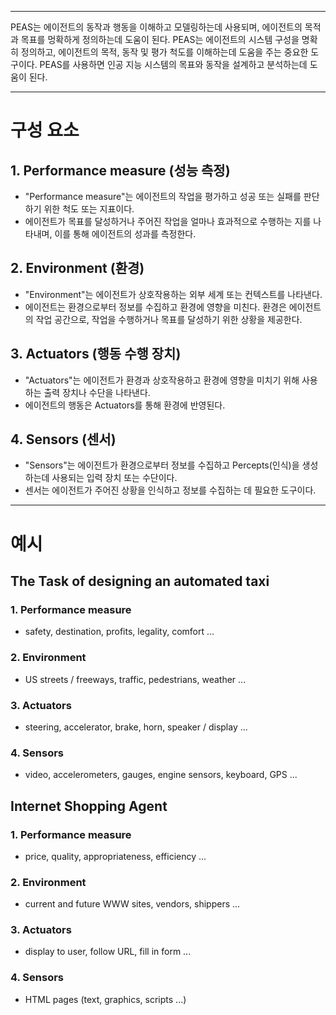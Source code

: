 
---
PEAS는 에이전트의 동작과 행동을 이해하고 모델링하는데 사용되며, 에이전트의 목적과 목표를 멍확하게 정의하는데 도움이 된다.
PEAS는 에이전트의 시스템 구성을 명확히 정의하고, 에이전트의 목적, 동작 및 평가 척도를 이해하는데 도움을 주는 중요한 도구이다. PEAS를 사용하면 인공 지능 시스템의 목표와 동작을 설계하고 분석하는데 도움이 된다.

---
# 구성 요소

## 1. Performance measure (성능 측정)

- "Performance measure"는 에이전트의 작업을 평가하고 성공 또는 실패를 판단하기 위한 척도 또는 지표이다.
- 에이전트가 목표를 달성하거나 주어진 작업을 얼마나 효과적으로 수행하는 지를 나타내며, 이를 통해 에이전트의 성과를 측정한다.
## 2. Environment (환경)

- "Environment"는 에이전트가 상호작용하는 외부 세계 또는 컨텍스트를 나타낸다.
- 에이전트는 환경으로부터 정보를 수집하고 환경에 영향을 미친다. 환경은 에이전트의 작업 공간으로, 작업을 수행하거나 목표를 달성하기 위한 상황을 제공한다.
## 3. Actuators (행동 수행 장치)

- "Actuators"는 에이전트가 환경과 상호작용하고 환경에 영향을 미치기 위해 사용하는 출력 장치나 수단을 나타낸다.
- 에이전트의 행동은 Actuators를 통해 환경에 반영된다.
## 4. Sensors (센서)

- "Sensors"는 에이전트가 환경으로부터 정보를 수집하고 Percepts(인식)을 생성하는데 사용되는 입력 장치 또는 수단이다.
- 센서는 에이전트가 주어진 상황을 인식하고 정보를 수집하는 데 필요한 도구이다.

---
# 예시

## The Task of designing an automated taxi

### 1. Performance measure
   - safety, destination, profits, legality, comfort ...
### 2. Environment
   - US streets / freeways, traffic, pedestrians, weather ...
### 3. Actuators
   - steering, accelerator, brake, horn, speaker / display ...
### 4. Sensors
   - video, accelerometers, gauges, engine sensors, keyboard, GPS ...

## Internet Shopping Agent

### 1. Performance measure
   - price, quality, appropriateness, efficiency ...
### 2. Environment
   - current and future WWW sites, vendors, shippers ...
### 3. Actuators
   - display to user, follow URL, fill in form ...
### 4. Sensors
   - HTML pages (text, graphics, scripts ...)